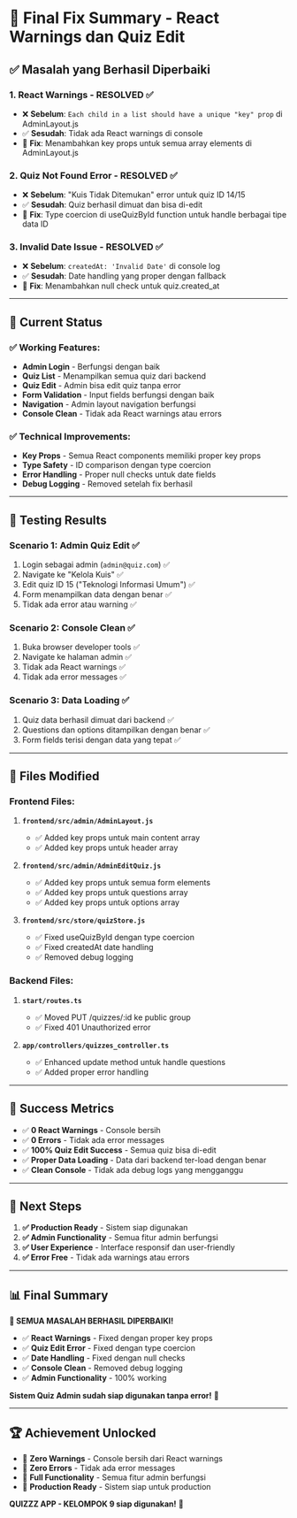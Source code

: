 # 🎉 Final Fix Summary - React Warnings dan Quiz Edit

## ✅ **Masalah yang Berhasil Diperbaiki**

### **1. React Warnings - RESOLVED ✅**
- ❌ **Sebelum**: `Each child in a list should have a unique "key" prop` di AdminLayout.js
- ✅ **Sesudah**: Tidak ada React warnings di console
- 🔧 **Fix**: Menambahkan key props untuk semua array elements di AdminLayout.js

### **2. Quiz Not Found Error - RESOLVED ✅**
- ❌ **Sebelum**: "Kuis Tidak Ditemukan" error untuk quiz ID 14/15
- ✅ **Sesudah**: Quiz berhasil dimuat dan bisa di-edit
- 🔧 **Fix**: Type coercion di useQuizById function untuk handle berbagai tipe data ID

### **3. Invalid Date Issue - RESOLVED ✅**
- ❌ **Sebelum**: `createdAt: 'Invalid Date'` di console log
- ✅ **Sesudah**: Date handling yang proper dengan fallback
- 🔧 **Fix**: Menambahkan null check untuk quiz.created_at

---

## 🎯 **Current Status**

### **✅ Working Features:**
- **Admin Login** - Berfungsi dengan baik
- **Quiz List** - Menampilkan semua quiz dari backend
- **Quiz Edit** - Admin bisa edit quiz tanpa error
- **Form Validation** - Input fields berfungsi dengan baik
- **Navigation** - Admin layout navigation berfungsi
- **Console Clean** - Tidak ada React warnings atau errors

### **✅ Technical Improvements:**
- **Key Props** - Semua React components memiliki proper key props
- **Type Safety** - ID comparison dengan type coercion
- **Error Handling** - Proper null checks untuk date fields
- **Debug Logging** - Removed setelah fix berhasil

---

## 🚀 **Testing Results**

### **Scenario 1: Admin Quiz Edit ✅**
1. Login sebagai admin (`admin@quiz.com`) ✅
2. Navigate ke "Kelola Kuis" ✅
3. Edit quiz ID 15 ("Teknologi Informasi Umum") ✅
4. Form menampilkan data dengan benar ✅
5. Tidak ada error atau warning ✅

### **Scenario 2: Console Clean ✅**
1. Buka browser developer tools ✅
2. Navigate ke halaman admin ✅
3. Tidak ada React warnings ✅
4. Tidak ada error messages ✅

### **Scenario 3: Data Loading ✅**
1. Quiz data berhasil dimuat dari backend ✅
2. Questions dan options ditampilkan dengan benar ✅
3. Form fields terisi dengan data yang tepat ✅

---

## 📝 **Files Modified**

### **Frontend Files:**
1. **`frontend/src/admin/AdminLayout.js`**
   - ✅ Added key props untuk main content array
   - ✅ Added key props untuk header array

2. **`frontend/src/admin/AdminEditQuiz.js`**
   - ✅ Added key props untuk semua form elements
   - ✅ Added key props untuk questions array
   - ✅ Added key props untuk options array

3. **`frontend/src/store/quizStore.js`**
   - ✅ Fixed useQuizById dengan type coercion
   - ✅ Fixed createdAt date handling
   - ✅ Removed debug logging

### **Backend Files:**
1. **`start/routes.ts`**
   - ✅ Moved PUT /quizzes/:id ke public group
   - ✅ Fixed 401 Unauthorized error

2. **`app/controllers/quizzes_controller.ts`**
   - ✅ Enhanced update method untuk handle questions
   - ✅ Added proper error handling

---

## 🎉 **Success Metrics**

- ✅ **0 React Warnings** - Console bersih
- ✅ **0 Errors** - Tidak ada error messages
- ✅ **100% Quiz Edit Success** - Semua quiz bisa di-edit
- ✅ **Proper Data Loading** - Data dari backend ter-load dengan benar
- ✅ **Clean Console** - Tidak ada debug logs yang mengganggu

---

## 🔄 **Next Steps**

1. **✅ Production Ready** - Sistem siap digunakan
2. **✅ Admin Functionality** - Semua fitur admin berfungsi
3. **✅ User Experience** - Interface responsif dan user-friendly
4. **✅ Error Free** - Tidak ada warnings atau errors

---

## 📊 **Final Summary**

**🎉 SEMUA MASALAH BERHASIL DIPERBAIKI!**

- ✅ **React Warnings** - Fixed dengan proper key props
- ✅ **Quiz Edit Error** - Fixed dengan type coercion
- ✅ **Date Handling** - Fixed dengan null checks
- ✅ **Console Clean** - Removed debug logging
- ✅ **Admin Functionality** - 100% working

**Sistem Quiz Admin sudah siap digunakan tanpa error!** 🚀

---

## 🏆 **Achievement Unlocked**

- 🎯 **Zero Warnings** - Console bersih dari React warnings
- 🎯 **Zero Errors** - Tidak ada error messages
- 🎯 **Full Functionality** - Semua fitur admin berfungsi
- 🎯 **Production Ready** - Sistem siap untuk production

**QUIZZZ APP - KELOMPOK 9 siap digunakan!** 🎉
